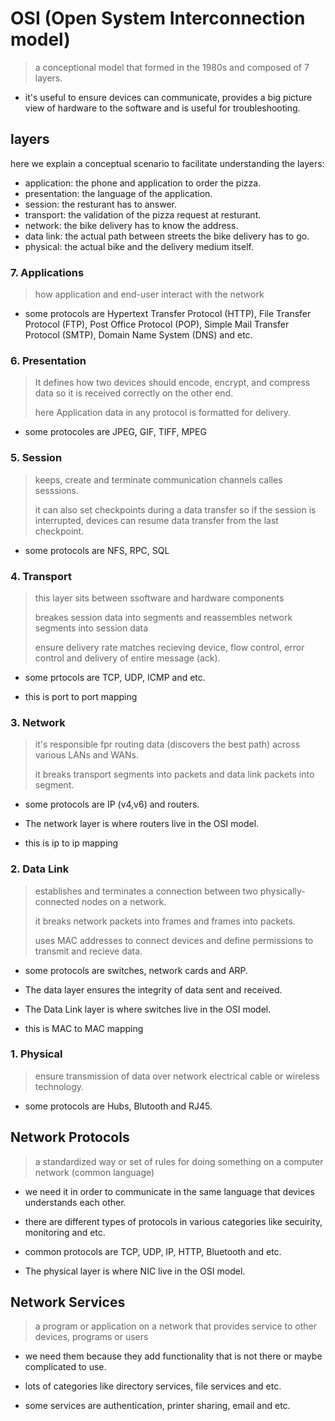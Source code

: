 # OSI (Open System Interconnection model)

> a conceptional model that formed in the 1980s and composed of 7 layers.

- it's useful to ensure devices can communicate, provides a big picture view of hardware to the software and is useful for troubleshooting.

## layers

here we explain a conceptual scenario to facilitate understanding the layers:

- application: the phone and application to order the pizza.
- presentation: the language of the application.
- session: the resturant has to answer.
- transport: the validation of the pizza request at resturant.
- network: the bike delivery has to know the address.
- data link: the actual path between streets the bike delivery has to go.
- physical: the actual bike and the delivery medium itself.

### 7. Applications

> how application and end-user interact with the network

- some protocols are Hypertext Transfer Protocol (HTTP), File Transfer Protocol (FTP), Post Office Protocol (POP), Simple Mail Transfer Protocol (SMTP), Domain Name System (DNS) and etc.

### 6. Presentation

> It defines how two devices should encode, encrypt, and compress data so it is received correctly on the other end.
>
> here Application data in any protocol is formatted for delivery.

- some protocoles are JPEG, GIF, TIFF, MPEG

### 5. Session

> keeps, create and terminate communication channels calles sesssions.
>
> it can also set checkpoints during a data transfer so if the session is interrupted, devices can resume data transfer from the last checkpoint.

- some protocols are NFS, RPC, SQL

### 4. Transport

> this layer sits between ssoftware and hardware components
>
> breakes session data into segments and reassembles network segments into session data
>
> ensure delivery rate matches recieving device, flow control, error control and delivery of entire message (ack).

- some prtocols are TCP, UDP, ICMP and etc.

- this is port to port mapping

### 3. Network

> it's responsible fpr routing data (discovers the best path) across various LANs and WANs.
>
> it breaks transport segments into packets and data link packets into segment.

- some protocols are IP (v4,v6) and routers.

- The network layer is where routers live in the OSI model.

- this is ip to ip mapping

### 2. Data Link

> establishes and terminates a connection between two physically-connected nodes on a network.
>
> it breaks network packets into frames and frames into packets.
>
> uses MAC addresses to connect devices and define permissions to transmit and recieve data.

- some protocols are switches, network cards and ARP.

- The data layer ensures the integrity of data sent and received.

- The Data Link layer is where switches live in the OSI model.

- this is MAC to MAC mapping

### 1. Physical

> ensure transmission of data over network electrical cable or wireless technology.

- some protocols are Hubs, Blutooth and RJ45.

## Network Protocols

> a standardized way or set of rules for doing something on a computer network (common language)

- we need it in order to communicate in the same language that devices understands each other.

- there are different types of protocols in various categories like secuirity, monitoring and etc.

- common protocols are TCP, UDP, IP, HTTP, Bluetooth and etc.

- The physical layer is where NIC live in the OSI model.

## Network Services

> a program or application on a network that provides service to other devices, programs or users

- we need them because they add functionality that is not there or maybe complicated to use.

- lots of categories like directory services, file services and etc.

- some services are authentication, printer sharing, email and etc.
